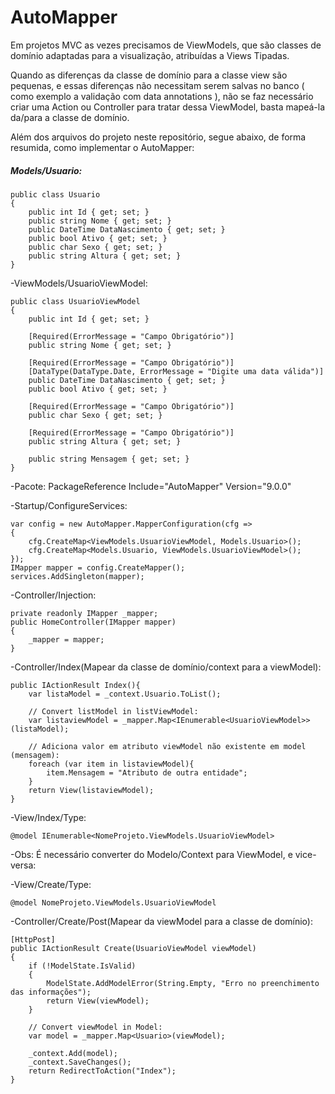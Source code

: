 # AutoMapper

Em projetos MVC as vezes precisamos de ViewModels, que são classes de domínio adaptadas para a visualização, atribuídas a Views Tipadas. 

Quando as diferenças da classe de domínio para a classe view são pequenas, e essas diferenças não necessitam serem salvas no banco ( como exemplo a validação com data annotations ), não se faz necessário criar uma Action ou Controller para tratar dessa ViewModel, basta mapeá-la da/para a classe de domínio.

Além dos arquivos do projeto neste repositório, segue abaixo, de forma resumida, como implementar o AutoMapper:

##### Models/Usuario:

    public class Usuario
    {
        public int Id { get; set; }
        public string Nome { get; set; }        
        public DateTime DataNascimento { get; set; }
        public bool Ativo { get; set; } 
        public char Sexo { get; set; }
        public string Altura { get; set; }
    }

-ViewModels/UsuarioViewModel:

    public class UsuarioViewModel
    {
        public int Id { get; set; }

        [Required(ErrorMessage = "Campo Obrigatório")] 
        public string Nome { get; set; }        

        [Required(ErrorMessage = "Campo Obrigatório")] 
        [DataType(DataType.Date, ErrorMessage = "Digite uma data válida")]
        public DateTime DataNascimento { get; set; }
        public bool Ativo { get; set; } 

        [Required(ErrorMessage = "Campo Obrigatório")] 
        public char Sexo { get; set; }

        [Required(ErrorMessage = "Campo Obrigatório")] 
        public string Altura { get; set; }

        public string Mensagem { get; set; }
    }
    
    
-Pacote: PackageReference Include="AutoMapper" Version="9.0.0"
    
-Startup/ConfigureServices:

    var config = new AutoMapper.MapperConfiguration(cfg =>
    {
        cfg.CreateMap<ViewModels.UsuarioViewModel, Models.Usuario>();
        cfg.CreateMap<Models.Usuario, ViewModels.UsuarioViewModel>();
    });
    IMapper mapper = config.CreateMapper();
    services.AddSingleton(mapper);

-Controller/Injection:

    private readonly IMapper _mapper;
    public HomeController(IMapper mapper)
    {
        _mapper = mapper;
    }
    
-Controller/Index(Mapear da classe de domínio/context para a viewModel):

    public IActionResult Index(){
        var listaModel = _context.Usuario.ToList(); 
        
        // Convert listModel in listViewModel:
        var listaviewModel = _mapper.Map<IEnumerable<UsuarioViewModel>>(listaModel); 
        
        // Adiciona valor em atributo viewModel não existente em model (mensagem):
        foreach (var item in listaviewModel){
            item.Mensagem = "Atributo de outra entidade";
        }
        return View(listaviewModel);
    }
    
-View/Index/Type:

    @model IEnumerable<NomeProjeto.ViewModels.UsuarioViewModel>
    

-Obs: É necessário converter do Modelo/Context para ViewModel, e vice-versa:

-View/Create/Type:

    @model NomeProjeto.ViewModels.UsuarioViewModel
    
-Controller/Create/Post(Mapear da viewModel para a classe de domínio):
    
    [HttpPost]
    public IActionResult Create(UsuarioViewModel viewModel)
    {
        if (!ModelState.IsValid)
        {
            ModelState.AddModelError(String.Empty, "Erro no preenchimento das informações");
            return View(viewModel);
        }
        
        // Convert viewModel in Model:
        var model = _mapper.Map<Usuario>(viewModel);
        
        _context.Add(model);
        _context.SaveChanges();
        return RedirectToAction("Index");
    }
    


